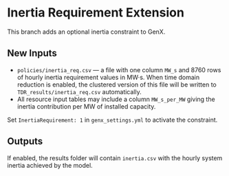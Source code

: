 # Inertia Requirement Extension

This branch adds an optional inertia constraint to GenX.

## New Inputs
* `policies/inertia_req.csv` — a file with one column `MW_s` and
  8760 rows of hourly inertia requirement values in MW·s. When time
  domain reduction is enabled, the clustered version of this file will
  be written to `TDR_results/inertia_req.csv` automatically.
* All resource input tables may include a column `MW_s_per_MW` giving
  the inertia contribution per MW of installed capacity.

Set `InertiaRequirement: 1` in `genx_settings.yml` to activate the
constraint.

## Outputs
If enabled, the results folder will contain `inertia.csv` with the
hourly system inertia achieved by the model.
